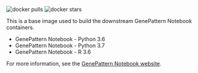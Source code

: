 ![docker pulls](https://img.shields.io/docker/pulls/genepattern/notebook-base.svg)
![docker stars](https://img.shields.io/docker/stars/genepattern/notebook-base.svg)

This is a base image used to build the downstream GenePattern Notebook containers.

* GenePattern Notebook - Python 3.6
* GenePattern Notebook - Python 3.7
* GenePattern Notebook - R 3.6

For more information, see the [GenePattern Notebook website](https://genepattern-notebook.org).
